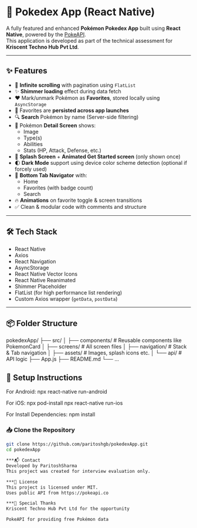 # 🧬 Pokedex App (React Native)

A fully featured and enhanced **Pokémon Pokedex App** built using **React Native**, powered by the [PokeAPI](https://pokeapi.co/).  
This application is developed as part of the technical assessment for **Kriscent Techno Hub Pvt Ltd**.

---

## ✨ Features

- 🔁 **Infinite scrolling** with pagination using `FlatList`
- ✨ **Shimmer loading** effect during data fetch
- ❤️ Mark/unmark Pokémon as **Favorites**, stored locally using `AsyncStorage`
- 📜 Favorites are **persisted across app launches**
- 🔍 **Search** Pokémon by name (Server-side filtering)
- 📄 Pokémon **Detail Screen** shows:
  - Image
  - Type(s)
  - Abilities
  - Stats (HP, Attack, Defense, etc.)
- 🎉 **Splash Screen** + **Animated Get Started screen** (only shown once)
- 🌓 **Dark Mode** support using device color scheme detection (optional if forcely used)
- 🔘 **Bottom Tab Navigator** with:
  - Home
  - Favorites (with badge count)
  - Search
- 🔥 **Animations** on favorite toggle & screen transitions
- ✅ Clean & modular code with comments and structure

---

## 🛠 Tech Stack

- React Native
- Axios
- React Navigation
- AsyncStorage
- React Native Vector Icons
- React Native Reanimated
- Shimmer Placeholder
- FlatList (for high performance list rendering)
- Custom Axios wrapper (`getData`, `postData`)

---

## 📦 Folder Structure

pokedexApp/
├── src/
│ ├── components/ # Reusable components like PokemonCard
│ ├── screens/ # All screen files
│ ├── navigation/ # Stack & Tab navigation
│ ├── assets/ # Images, splash icons etc.
│ └── api/ # API logic
├── App.js
├── README.md
└── ...

## 🚀 Setup Instructions

For Android:
npx react-native run-android

For iOS:
npx pod-install
npx react-native run-ios

For Install Dependencies:
npm install

### 📥 Clone the Repository

```bash
git clone https://github.com/paritoshgb/pokedexApp.git
cd pokedexApp

***📬 Contact
Developed by ParitoshSharma
This project was created for interview evaluation only.

***📝 License
This project is licensed under MIT.
Uses public API from https://pokeapi.co

***🙏 Special Thanks
Kriscent Techno Hub Pvt Ltd for the opportunity

PokeAPI for providing free Pokémon data
```
